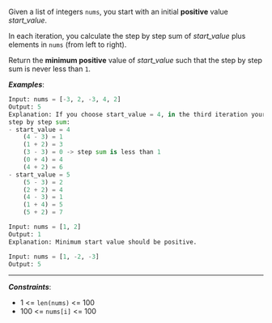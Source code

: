 Given a list of integers `nums`, you start with an initial **positive** value _start_value_.

In each iteration, you calculate the step by step sum of _start_value_ plus elements in `nums` (from left to right).

Return the **minimum positive** value of _start_value_ such that the step by step sum is never less than `1`.

**_Examples_**:
```python
Input: nums = [-3, 2, -3, 4, 2]
Output: 5
Explanation: If you choose start_value = 4, in the third iteration your step by step sum is less than 1.
step by step sum:
- start_value = 4
    (4 - 3) = 1
    (1 + 2) = 3
    (3 - 3) = 0 -> step sum is less than 1
    (0 + 4) = 4
    (4 + 2) = 6
- start_value = 5
    (5 - 3) = 2
    (2 + 2) = 4
    (4 - 3) = 1
    (1 + 4) = 5
    (5 + 2) = 7

Input: nums = [1, 2]
Output: 1
Explanation: Minimum start value should be positive. 

Input: nums = [1, -2, -3]
Output: 5
```
---
**_Constraints_**:
- 1 <= `len(nums)` <= 100
- 100 <= `nums[i]` <= 100